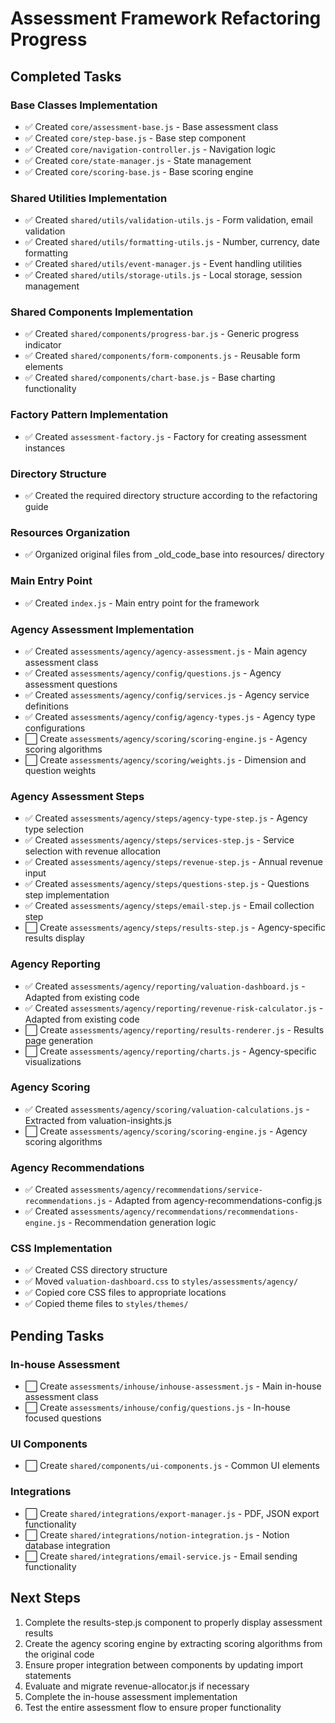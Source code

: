 # Assessment Framework Refactoring Progress

## Completed Tasks

### Base Classes Implementation
- ✅ Created `core/assessment-base.js` - Base assessment class
- ✅ Created `core/step-base.js` - Base step component
- ✅ Created `core/navigation-controller.js` - Navigation logic
- ✅ Created `core/state-manager.js` - State management
- ✅ Created `core/scoring-base.js` - Base scoring engine

### Shared Utilities Implementation
- ✅ Created `shared/utils/validation-utils.js` - Form validation, email validation
- ✅ Created `shared/utils/formatting-utils.js` - Number, currency, date formatting
- ✅ Created `shared/utils/event-manager.js` - Event handling utilities
- ✅ Created `shared/utils/storage-utils.js` - Local storage, session management

### Shared Components Implementation
- ✅ Created `shared/components/progress-bar.js` - Generic progress indicator
- ✅ Created `shared/components/form-components.js` - Reusable form elements
- ✅ Created `shared/components/chart-base.js` - Base charting functionality

### Factory Pattern Implementation
- ✅ Created `assessment-factory.js` - Factory for creating assessment instances

### Directory Structure
- ✅ Created the required directory structure according to the refactoring guide

### Resources Organization
- ✅ Organized original files from _old_code_base into resources/ directory

### Main Entry Point
- ✅ Created `index.js` - Main entry point for the framework

### Agency Assessment Implementation
- ✅ Created `assessments/agency/agency-assessment.js` - Main agency assessment class
- ✅ Created `assessments/agency/config/questions.js` - Agency assessment questions
- ✅ Created `assessments/agency/config/services.js` - Agency service definitions
- ✅ Created `assessments/agency/config/agency-types.js` - Agency type configurations
- ⬜ Create `assessments/agency/scoring/scoring-engine.js` - Agency scoring algorithms
- ⬜ Create `assessments/agency/scoring/weights.js` - Dimension and question weights

### Agency Assessment Steps
- ✅ Created `assessments/agency/steps/agency-type-step.js` - Agency type selection
- ✅ Created `assessments/agency/steps/services-step.js` - Service selection with revenue allocation
- ✅ Created `assessments/agency/steps/revenue-step.js` - Annual revenue input
- ✅ Created `assessments/agency/steps/questions-step.js` - Questions step implementation
- ✅ Created `assessments/agency/steps/email-step.js` - Email collection step
- ⬜ Create `assessments/agency/steps/results-step.js` - Agency-specific results display

### Agency Reporting
- ✅ Created `assessments/agency/reporting/valuation-dashboard.js` - Adapted from existing code
- ✅ Created `assessments/agency/reporting/revenue-risk-calculator.js` - Adapted from existing code
- ⬜ Create `assessments/agency/reporting/results-renderer.js` - Results page generation
- ⬜ Create `assessments/agency/reporting/charts.js` - Agency-specific visualizations

### Agency Scoring
- ✅ Created `assessments/agency/scoring/valuation-calculations.js` - Extracted from valuation-insights.js
- ⬜ Create `assessments/agency/scoring/scoring-engine.js` - Agency scoring algorithms

### Agency Recommendations
- ✅ Created `assessments/agency/recommendations/service-recommendations.js` - Adapted from agency-recommendations-config.js
- ✅ Created `assessments/agency/recommendations/recommendations-engine.js` - Recommendation generation logic

### CSS Implementation
- ✅ Created CSS directory structure
- ✅ Moved `valuation-dashboard.css` to `styles/assessments/agency/`
- ✅ Copied core CSS files to appropriate locations
- ✅ Copied theme files to `styles/themes/`

## Pending Tasks

### In-house Assessment
- ⬜ Create `assessments/inhouse/inhouse-assessment.js` - Main in-house assessment class
- ⬜ Create `assessments/inhouse/config/questions.js` - In-house focused questions

### UI Components
- ⬜ Create `shared/components/ui-components.js` - Common UI elements

### Integrations
- ⬜ Create `shared/integrations/export-manager.js` - PDF, JSON export functionality
- ⬜ Create `shared/integrations/notion-integration.js` - Notion database integration
- ⬜ Create `shared/integrations/email-service.js` - Email sending functionality

## Next Steps

1. Complete the results-step.js component to properly display assessment results
2. Create the agency scoring engine by extracting scoring algorithms from the original code
3. Ensure proper integration between components by updating import statements
4. Evaluate and migrate revenue-allocator.js if necessary
5. Complete the in-house assessment implementation
6. Test the entire assessment flow to ensure proper functionality
